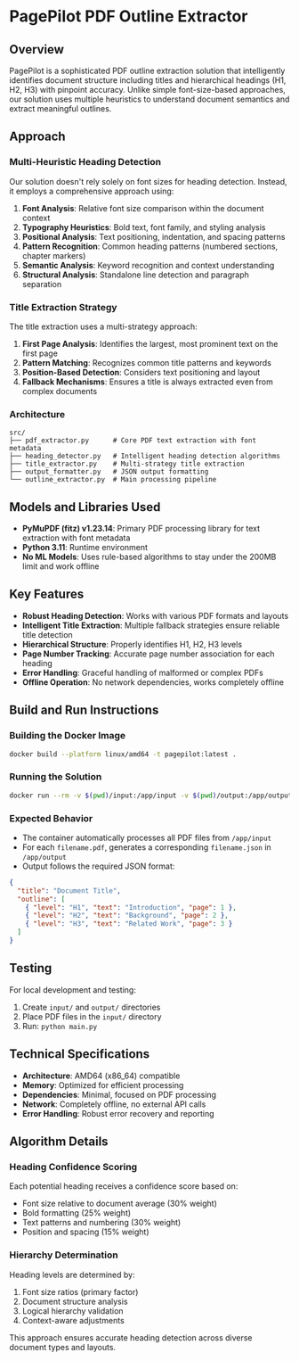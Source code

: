 # PagePilot PDF Outline Extractor

## Overview

PagePilot is a sophisticated PDF outline extraction solution that intelligently identifies document structure including titles and hierarchical headings (H1, H2, H3) with pinpoint accuracy. Unlike simple font-size-based approaches, our solution uses multiple heuristics to understand document semantics and extract meaningful outlines.

## Approach

### Multi-Heuristic Heading Detection

Our solution doesn't rely solely on font sizes for heading detection. Instead, it employs a comprehensive approach using:

1. **Font Analysis**: Relative font size comparison within the document context
2. **Typography Heuristics**: Bold text, font family, and styling analysis
3. **Positional Analysis**: Text positioning, indentation, and spacing patterns
4. **Pattern Recognition**: Common heading patterns (numbered sections, chapter markers)
5. **Semantic Analysis**: Keyword recognition and context understanding
6. **Structural Analysis**: Standalone line detection and paragraph separation

### Title Extraction Strategy

The title extraction uses a multi-strategy approach:

1. **First Page Analysis**: Identifies the largest, most prominent text on the first page
2. **Pattern Matching**: Recognizes common title patterns and keywords
3. **Position-Based Detection**: Considers text positioning and layout
4. **Fallback Mechanisms**: Ensures a title is always extracted even from complex documents

### Architecture

```
src/
├── pdf_extractor.py      # Core PDF text extraction with font metadata
├── heading_detector.py   # Intelligent heading detection algorithms
├── title_extractor.py    # Multi-strategy title extraction
├── output_formatter.py   # JSON output formatting
└── outline_extractor.py  # Main processing pipeline
```

## Models and Libraries Used

- **PyMuPDF (fitz) v1.23.14**: Primary PDF processing library for text extraction with font metadata
- **Python 3.11**: Runtime environment
- **No ML Models**: Uses rule-based algorithms to stay under the 200MB limit and work offline

## Key Features

- **Robust Heading Detection**: Works with various PDF formats and layouts
- **Intelligent Title Extraction**: Multiple fallback strategies ensure reliable title detection
- **Hierarchical Structure**: Properly identifies H1, H2, H3 levels
- **Page Number Tracking**: Accurate page number association for each heading
- **Error Handling**: Graceful handling of malformed or complex PDFs
- **Offline Operation**: No network dependencies, works completely offline

## Build and Run Instructions

### Building the Docker Image

```bash
docker build --platform linux/amd64 -t pagepilot:latest .
```

### Running the Solution

```bash
docker run --rm -v $(pwd)/input:/app/input -v $(pwd)/output:/app/output --network none pagepilot:latest
```

### Expected Behavior

- The container automatically processes all PDF files from `/app/input`
- For each `filename.pdf`, generates a corresponding `filename.json` in `/app/output`
- Output follows the required JSON format:

```json
{
  "title": "Document Title",
  "outline": [
    { "level": "H1", "text": "Introduction", "page": 1 },
    { "level": "H2", "text": "Background", "page": 2 },
    { "level": "H3", "text": "Related Work", "page": 3 }
  ]
}
```

## Testing

For local development and testing:

1. Create `input/` and `output/` directories
2. Place PDF files in the `input/` directory
3. Run: `python main.py`

## Technical Specifications

- **Architecture**: AMD64 (x86_64) compatible
- **Memory**: Optimized for efficient processing
- **Dependencies**: Minimal, focused on PDF processing
- **Network**: Completely offline, no external API calls
- **Error Handling**: Robust error recovery and reporting

## Algorithm Details

### Heading Confidence Scoring

Each potential heading receives a confidence score based on:
- Font size relative to document average (30% weight)
- Bold formatting (25% weight)
- Text patterns and numbering (30% weight)
- Position and spacing (15% weight)

### Hierarchy Determination

Heading levels are determined by:
1. Font size ratios (primary factor)
2. Document structure analysis
3. Logical hierarchy validation
4. Context-aware adjustments

This approach ensures accurate heading detection across diverse document types and layouts.
